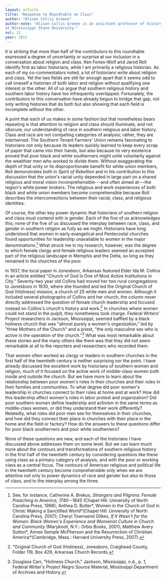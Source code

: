 ```yaml
---
layout: article
title: "Response to Roundtable on Class"
author: "Alison Collis Greene"
author-note: "Alison Collis Greene is an assistant professor of history
at Mississippi State University."
vol: 13
year: 2011
---
```


It is striking that more than half of the contributors to this
roundtable expressed a degree of uncertainty or surprise at our
inclusion in a conversation about religion and class. Ken Fones-Wolf and
Jarod Roll identify first as labor historians, while I am primarily a
religious historian. As each of my co-commentators noted, a lot of
historians write about religion and class. Yet the two fields are still
far enough apart that it seems odd to call oneself a historian of both
labor and religion without qualifying one interest or the other. All of
us argue that southern religious history and southern labor history have
too infrequently overlapped. Fortunately, the contributors to this
conversation have already begun to bridge that gap, not only writing
histories that do both but also showing that each field is incomplete
without the other.

A point that each of us makes in some fashion but that nonetheless bears
repeating is that attention to religion and class should illuminate, and
not obscure, our understanding of race in southern religious and labor
history. Class and race are not competing categories of analysis;
rather, they are intertwined. The Southern Tenant Farmers' Union remains
fascinating to historians not only because its leaders quickly learned
to keep every scrap of paper that came into their hands, but also
because its very existence proved that poor black and white southerners
might unite voluntarily against the wealthier men who worked to divide
them. Without exaggerating the depth of that unity or its
disproportionate benefit for white union members, Roll demonstrates both
in *Spirit of Rebellion* and in his contribution to this discussion that
the union's racial unity depended in large part on a shared religious
and moral vision incomprehensible---and often aimed at---the region's white
power brokers. The religious and work experiences of both black and
white union members become comprehensible because Roll describes the
interconnections between their racial, class, and religious identities.

Of course, the other key power dynamic that historians of southern
religion and class must contend with is gender. Each of the five of us
acknowledges this; none of the five of us discussed the interplay
between race, class, and gender in southern religion as fully as we
might. Historians have long understood that women in early evangelical
and Pentecostal churches found opportunities for leadership unavailable
to women in the major denominations.[^1]  What struck me in my
research, however, was the degree to which female clergy and female
religious leaders seemed an accepted part of the religious landscape in
Memphis and the Delta, so long as they remained in the churches of the
poor.

In 1937, the local paper in Jonesboro, Arkansas featured Elder Ida M.
Collins in an article entitled "Church of God Is One of Most Active
Institutions in City." Seventy-two year old Collins had moved her two
rural congregations to Jonesboro in 1930, where she founded and led the
Original Church of God (Holiness) mission, a church of 25 white men and
women. Although it included several photographs of Collins and her
church, the column never directly addressed the question of female
church leadership and focused instead on Collins's church's history and
work.[^2]  In churches where women could not stand in the
pulpit, they nonetheless took charge. Federal Writers' Project
researchers in Jackson, Mississippi, seemed baffled by a black holiness
church that was "almost purely a women's organization," led by "three
Mothers of the Church" and a priest, "the only masculine sex who is
active in the operation of the church."[^3]  What was most
remarkable about these stories and the many others like them was that
they did not seem remarkable at all to the reporters and researchers who
recorded them.

That women often worked as clergy or leaders in southern churches in the
first half of the twentieth century is neither surprising nor the point.
I have already discussed the excellent work by historians of southern
women and religion, much of it focused on the active work of
middle-class women both inside and outside the church. But we have more
to learn about the relationship between poor women's roles in their
churches and their roles in their families and communities. To what
degree did poor women's leadership in churches connect to their roles at
home and at work? How did this leadership affect women's roles in labor
protest and organization? Did poor southern women define leadership and
activism in the same terms as middle-class women, or did they understand
their work differently? Relatedly, what roles did poor men see for
themselves in their churches, and how did they connect their place in
churches with their place in the home and the field or factory? How do
the answers to these questions differ for poor black southerners and
poor white southerners?

None of these questions are new, and each of the historians I have
discussed above addresses them on some level. But we can learn much more
about the contours and transformations of southern religious history in
the first half of the twentieth century by considering questions like
these using class as a primary category of analysis, and with the poor
or working class as a central focus. The contours of American religious
and political life in the twentieth century become comprehensible only
when we are attentive not only to power dynamics of race and gender but
also to those of class, and to the interplay among the three.

[^1]:  See, for instance, Catherine A. Brekus, *Strangers and
Pilgrims: Female Preaching in America, 1740--1845* (Chapel Hill:
University of North Carolina Press, 1998); Anthea D. Butler*, Women in
the Church of God in Christ: Making a Sanctified World*(Chapel Hill:
University of North Carolina Press, 2007); Cheryl Townsend Gilkes, *If
It Wasn't for the Women: Black Women's Experience and Womanist Culture
in Church and Community* (Maryknoll, N.Y.: Orbis Books, 2001); Matthew
Avery Sutton*, Aimee Semple McPherson and the Resurrection of Christian
America*(Cambridge, Mass.: Harvard University Press, 2007). 
 
 [^2]:  "Original Church of God (Holiness), Jonesboro, Craighead
County, Folder 119, Box 429, Arkansas Church Records. 
 
 [^3]:  Douglass Carr, "Holiness Church," Jackson, Mississippi, n.d.,
p. 1, Federal Writer's Project Negro Source Material, Mississippi
Department of Archives and History. 
